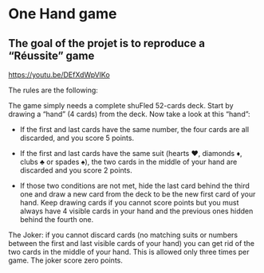 
<h1> One Hand game </h1>

<h2>The goal of the projet is to reproduce a “Réussite” game</h2>

https://youtu.be/DEfXdWpVlKo

<p>The rules are the
following:

The game simply needs a complete shuFled 52-cards deck. Start by drawing a “hand” (4
cards) from the deck.
Now take a look at this “hand”:

- If the first and last cards have the same number, the four cards are all discarded,
and you score 5 points.

- If the first and last cards have the same suit (hearts ♥, diamonds ♦, clubs ♣ or
spades ♠), the two cards in the middle of your hand are discarded and you score
2 points.
  
- If those two conditions are not met, hide the last card behind the third one and
draw a new card from the deck to be the new first card of your hand. Keep drawing
cards if you cannot score points but you must always have 4 visible cards in your
hand and the previous ones hidden behind the fourth one.


The Joker: if you cannot discard cards (no matching suits or numbers between the first
and last visible cards of your hand) you can get rid of the two cards in the middle of your
hand. This is allowed only three times per game. The joker score zero points.</p>
